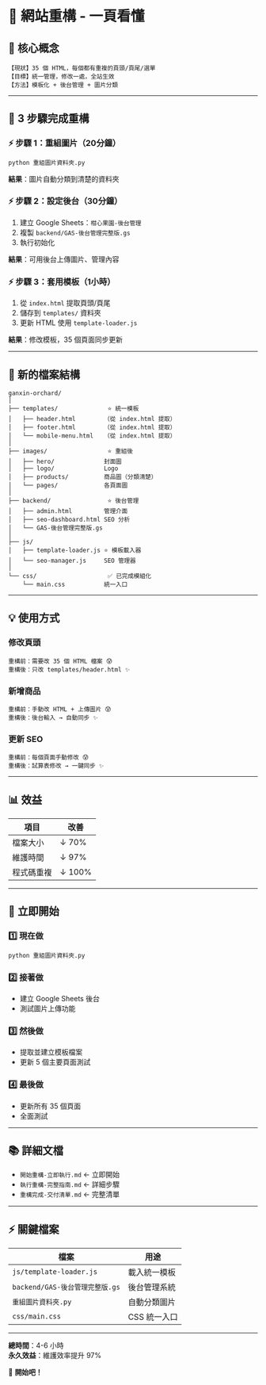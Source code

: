 # 🎯 網站重構 - 一頁看懂

## 📌 核心概念

```
【現狀】35 個 HTML，每個都有重複的頁頭/頁尾/選單
【目標】統一管理，修改一處，全站生效
【方法】模板化 + 後台管理 + 圖片分類
```

---

## 🚀 3 步驟完成重構

### ⚡ 步驟 1：重組圖片（20分鐘）
```bash
python 重組圖片資料夾.py
```
**結果**：圖片自動分類到清楚的資料夾

### ⚡ 步驟 2：設定後台（30分鐘）
1. 建立 Google Sheets：`柑心果園-後台管理`
2. 複製 `backend/GAS-後台管理完整版.gs`
3. 執行初始化

**結果**：可用後台上傳圖片、管理內容

### ⚡ 步驟 3：套用模板（1小時）
1. 從 `index.html` 提取頁頭/頁尾
2. 儲存到 `templates/` 資料夾
3. 更新 HTML 使用 `template-loader.js`

**結果**：修改模板，35 個頁面同步更新

---

## 📁 新的檔案結構

```
ganxin-orchard/
│
├── templates/              ⭐ 統一模板
│   ├── header.html        （從 index.html 提取）
│   ├── footer.html        （從 index.html 提取）
│   └── mobile-menu.html   （從 index.html 提取）
│
├── images/                 ⭐ 重組後
│   ├── hero/              封面圖
│   ├── logo/              Logo
│   ├── products/          商品圖（分類清楚）
│   └── pages/             各頁面圖
│
├── backend/                ⭐ 後台管理
│   ├── admin.html         管理介面
│   ├── seo-dashboard.html SEO 分析
│   └── GAS-後台管理完整版.gs
│
├── js/
│   ├── template-loader.js ⭐ 模板載入器
│   └── seo-manager.js     SEO 管理器
│
└── css/                    ✅ 已完成模組化
    └── main.css           統一入口
```

---

## 💡 使用方式

### 修改頁頭
```
重構前：需要改 35 個 HTML 檔案 😰
重構後：只改 templates/header.html ✨
```

### 新增商品
```
重構前：手動改 HTML + 上傳圖片 😰
重構後：後台輸入 → 自動同步 ✨
```

### 更新 SEO
```
重構前：每個頁面手動修改 😰
重構後：試算表修改 → 一鍵同步 ✨
```

---

## 📊 效益

| 項目 | 改善 |
|------|------|
| 檔案大小 | ↓ 70% |
| 維護時間 | ↓ 97% |
| 程式碼重複 | ↓ 100% |

---

## 🎯 立即開始

### 1️⃣ 現在做
```bash
python 重組圖片資料夾.py
```

### 2️⃣ 接著做
- 建立 Google Sheets 後台
- 測試圖片上傳功能

### 3️⃣ 然後做
- 提取並建立模板檔案
- 更新 5 個主要頁面測試

### 4️⃣ 最後做
- 更新所有 35 個頁面
- 全面測試

---

## 📚 詳細文檔

- `開始重構-立即執行.md` ← 立即開始
- `執行重構-完整指南.md` ← 詳細步驟
- `重構完成-交付清單.md` ← 完整清單

---

## ⚡ 關鍵檔案

| 檔案 | 用途 |
|------|------|
| `js/template-loader.js` | 載入統一模板 |
| `backend/GAS-後台管理完整版.gs` | 後台管理系統 |
| `重組圖片資料夾.py` | 自動分類圖片 |
| `css/main.css` | CSS 統一入口 |

---

**總時間**：4-6 小時  
**永久效益**：維護效率提升 97%

🚀 **開始吧！**
